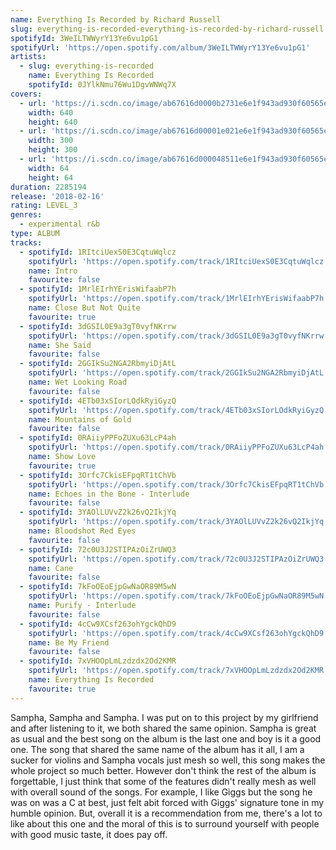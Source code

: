 ```yaml
---
name: Everything Is Recorded by Richard Russell
slug: everything-is-recorded-everything-is-recorded-by-richard-russell
spotifyId: 3WeILTWWyrY13Ye6vu1pG1
spotifyUrl: 'https://open.spotify.com/album/3WeILTWWyrY13Ye6vu1pG1'
artists:
  - slug: everything-is-recorded
    name: Everything Is Recorded
    spotifyId: 0JYlkNmu76Wu1DgvWNWq7X
covers:
  - url: 'https://i.scdn.co/image/ab67616d0000b2731e6e1f943ad930f60565e1f6'
    width: 640
    height: 640
  - url: 'https://i.scdn.co/image/ab67616d00001e021e6e1f943ad930f60565e1f6'
    width: 300
    height: 300
  - url: 'https://i.scdn.co/image/ab67616d000048511e6e1f943ad930f60565e1f6'
    width: 64
    height: 64
duration: 2285194
release: '2018-02-16'
rating: LEVEL_3
genres:
  - experimental r&b
type: ALBUM
tracks:
  - spotifyId: 1RItciUexS0E3CqtuWqlcz
    spotifyUrl: 'https://open.spotify.com/track/1RItciUexS0E3CqtuWqlcz'
    name: Intro
    favourite: false
  - spotifyId: 1MrlEIrhYErisWifaabP7h
    spotifyUrl: 'https://open.spotify.com/track/1MrlEIrhYErisWifaabP7h'
    name: Close But Not Quite
    favourite: true
  - spotifyId: 3dGSIL0E9a3gT0vyfNKrrw
    spotifyUrl: 'https://open.spotify.com/track/3dGSIL0E9a3gT0vyfNKrrw'
    name: She Said
    favourite: false
  - spotifyId: 2GGIkSu2NGA2RbmyiDjAtL
    spotifyUrl: 'https://open.spotify.com/track/2GGIkSu2NGA2RbmyiDjAtL'
    name: Wet Looking Road
    favourite: false
  - spotifyId: 4ETb03xSIorLOdkRyiGyzQ
    spotifyUrl: 'https://open.spotify.com/track/4ETb03xSIorLOdkRyiGyzQ'
    name: Mountains of Gold
    favourite: false
  - spotifyId: 0RAiiyPPFoZUXu63LcP4ah
    spotifyUrl: 'https://open.spotify.com/track/0RAiiyPPFoZUXu63LcP4ah'
    name: Show Love
    favourite: true
  - spotifyId: 3Orfc7CkisEFpqRT1tChVb
    spotifyUrl: 'https://open.spotify.com/track/3Orfc7CkisEFpqRT1tChVb'
    name: Echoes in the Bone - Interlude
    favourite: false
  - spotifyId: 3YAOlLUVvZ2k26vQ2IkjYq
    spotifyUrl: 'https://open.spotify.com/track/3YAOlLUVvZ2k26vQ2IkjYq'
    name: Bloodshot Red Eyes
    favourite: false
  - spotifyId: 72c0U3J2STIPAzOiZrUWQ3
    spotifyUrl: 'https://open.spotify.com/track/72c0U3J2STIPAzOiZrUWQ3'
    name: Cane
    favourite: false
  - spotifyId: 7kFoOEoEjpGwNaOR89M5wN
    spotifyUrl: 'https://open.spotify.com/track/7kFoOEoEjpGwNaOR89M5wN'
    name: Purify - Interlude
    favourite: false
  - spotifyId: 4cCw9XCsf263ohYgckQhD9
    spotifyUrl: 'https://open.spotify.com/track/4cCw9XCsf263ohYgckQhD9'
    name: Be My Friend
    favourite: false
  - spotifyId: 7xVHOOpLmLzdzdx2Od2KMR
    spotifyUrl: 'https://open.spotify.com/track/7xVHOOpLmLzdzdx2Od2KMR'
    name: Everything Is Recorded
    favourite: true
---
```

Sampha, Sampha and Sampha. I was put on to this project by my girlfriend and after listening
to it, we both shared the same opinion. Sampha is great as usual and the best song on the
album is the last one and boy is it a good one. The song that shared the same name of the
album has it all, I am a sucker for violins and Sampha vocals just mesh so well, this song
makes the whole project so much better. However don't think the rest of the album is
forgettable, I just think that some of the features didn't really mesh as well with overall
sound of the songs. For example, I like Giggs but the song he was on was a C at best,
just felt abit forced with Giggs' signature tone in my humble opinion. But, overall it is
a recommendation from me, there's a lot to like about this one and the moral of this is to
surround yourself with people with good music taste, it does pay off.
